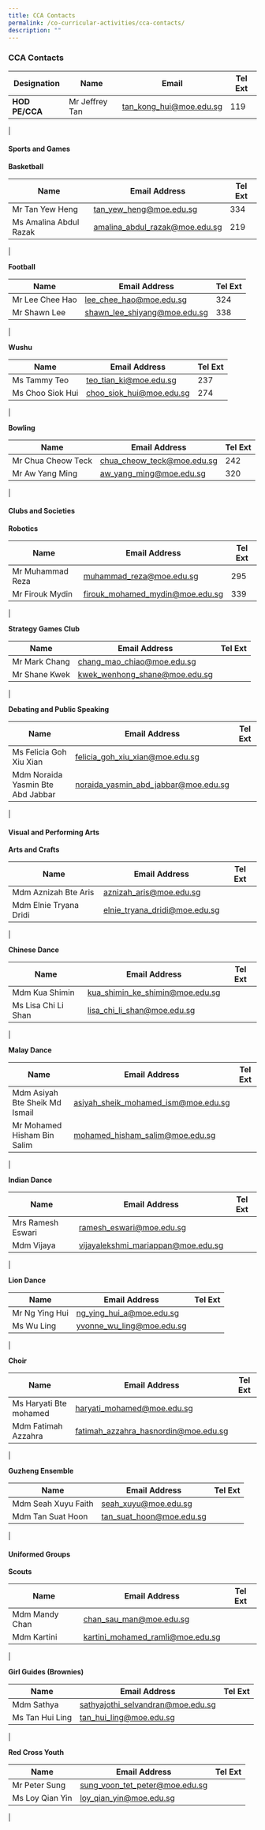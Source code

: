 ```yaml
---
title: CCA Contacts
permalink: /co-curricular-activities/cca-contacts/
description: ""
---
```

### **CCA Contacts**

| Designation | Name | Email | Tel Ext |
|---|---|---|---|
| **HOD PE/CCA** | Mr Jeffrey Tan | [tan\_kong\_hui@moe.edu.sg](mailto:tan\_kong\_hui@moe.edu.sg) | 119|
|

#### **Sports and Games**

**Basketball**

| Name | Email Address | Tel Ext |
|---|---|---|
| Mr Tan Yew Heng  | tan_yew_heng@moe.edu.sg  | 334
| Ms Amalina Abdul Razak | amalina_abdul_razak@moe.edu.sg | 219 |
|

**Football**

| Name | Email Address | Tel Ext |
|---|---|---|
| Mr Lee Chee Hao|  lee_chee_hao@moe.edu.sg | 324
| Mr Shawn Lee | shawn_lee_shiyang@moe.edu.sg | 338
|

**Wushu**

| Name | Email Address | Tel Ext |
|---|---|---|
| Ms Tammy Teo |  teo_tian_ki@moe.edu.sg | 237
| Ms Choo Siok Hui | choo_siok_hui@moe.edu.sg | 274
|

**Bowling**

| Name | Email Address | Tel Ext |
|---|---|---|
| Mr Chua Cheow Teck |  chua_cheow_teck@moe.edu.sg | 242
| Mr Aw Yang Ming | aw_yang_ming@moe.edu.sg | 320
|

#### **Clubs and Societies**

**Robotics**

| Name | Email Address | Tel Ext |
|---|---|---|
| Mr Muhammad Reza |  muhammad_reza@moe.edu.sg  | 295
| Mr Firouk Mydin | firouk_mohamed_mydin@moe.edu.sg | 339
|

**Strategy Games Club**

| Name | Email Address | Tel Ext |
|---|---|---|
| Mr Mark Chang |  chang_mao_chiao@moe.edu.sg  |
| Mr Shane Kwek | kwek_wenhong_shane@moe.edu.sg |
|

**Debating and Public Speaking**

| Name | Email Address | Tel Ext |
|---|---|---|
| Ms Felicia Goh Xiu Xian |  felicia_goh_xiu_xian@moe.edu.sg  |
| Mdm Noraida Yasmin Bte Abd Jabbar  | noraida_yasmin_abd_jabbar@moe.edu.sg  |
|



#### **Visual and Performing Arts**
**Arts and Crafts**

| Name | Email Address | Tel Ext |
|---|---|---|
| Mdm Aznizah Bte Aris | aznizah_aris@moe.edu.sg |
| Mdm Elnie Tryana Dridi  | elnie_tryana_dridi@moe.edu.sg |
|



**Chinese Dance**

| Name | Email Address | Tel Ext |
|---|---|---|
| Mdm Kua Shimin |  kua_shimin_ke_shimin@moe.edu.sg |
| Ms Lisa Chi Li Shan | lisa_chi_li_shan@moe.edu.sg |
|

**Malay Dance**

| Name | Email Address | Tel Ext |
|---|---|---|
| Mdm Asiyah Bte Sheik Md Ismail | asiyah_sheik_mohamed_ism@moe.edu.sg |
| Mr Mohamed Hisham Bin Salim | mohamed_hisham_salim@moe.edu.sg |
|

**Indian Dance**

| Name | Email Address | Tel Ext |
|---|---|---|
| Mrs Ramesh Eswari | ramesh_eswari@moe.edu.sg |
| Mdm Vijaya | vijayalekshmi_mariappan@moe.edu.sg |
|

**Lion Dance**

| Name | Email Address | Tel Ext |
|---|---|---|
| Mr Ng Ying Hui|  ng_ying_hui_a@moe.edu.sg |
| Ms Wu Ling | yvonne_wu_ling@moe.edu.sg |
|

**Choir**

| Name | Email Address | Tel Ext |
|---|---|---|
| Ms Haryati Bte mohamed | haryati_mohamed@moe.edu.sg |
| Mdm Fatimah Azzahra | fatimah_azzahra_hasnordin@moe.edu.sg |
|

**Guzheng Ensemble**

| Name | Email Address | Tel Ext |
|---|---|---|
| Mdm Seah Xuyu Faith | seah_xuyu@moe.edu.sg |
| Mdm Tan Suat Hoon | tan_suat_hoon@moe.edu.sg |
|

#### **Uniformed Groups**
**Scouts**

| Name | Email Address | Tel Ext |
|---|---|---|
| Mdm Mandy Chan | chan_sau_man@moe.edu.sg |
| Mdm Kartini | kartini_mohamed_ramli@moe.edu.sg |
|

**Girl Guides (Brownies)**

| Name | Email Address | Tel Ext |
|---|---|---|
| Mdm Sathya | sathyajothi_selvandran@moe.edu.sg |
| Ms Tan Hui Ling | tan_hui_ling@moe.edu.sg |
|

**Red Cross Youth**

| Name | Email Address | Tel Ext |
|---|---|---|
| Mr Peter Sung | sung_voon_tet_peter@moe.edu.sg |
| Ms Loy Qian Yin | loy_qian_yin@moe.edu.sg |
|